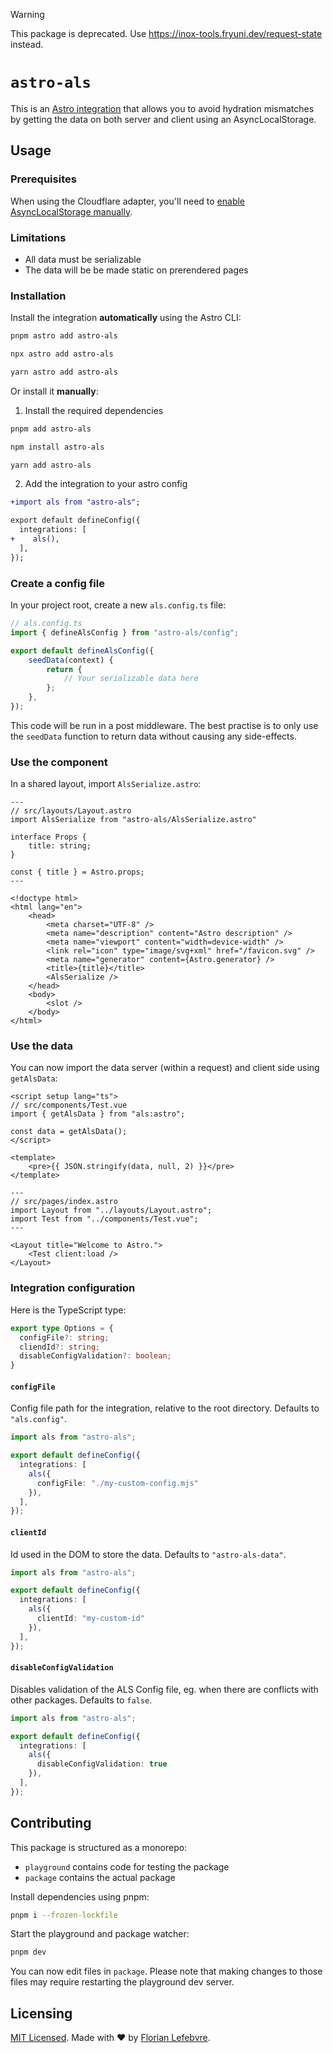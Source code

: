 > [!WARNING]  
> This package is deprecated. Use https://inox-tools.fryuni.dev/request-state instead.

# `astro-als`

This is an [Astro integration](https://docs.astro.build/en/guides/integrations-guide/) that allows you to avoid hydration mismatches by getting the data on both server and client using an AsyncLocalStorage.

## Usage

### Prerequisites

When using the Cloudflare adapter, you'll need to [enable AsyncLocalStorage manually](https://developers.cloudflare.com/workers/runtime-apis/nodejs/#enable-only-asynclocalstorage).

### Limitations

- All data must be serializable
- The data will be be made static on prerendered pages

### Installation

Install the integration **automatically** using the Astro CLI:

```bash
pnpm astro add astro-als
```

```bash
npx astro add astro-als
```

```bash
yarn astro add astro-als
```

Or install it **manually**:

1. Install the required dependencies

```bash
pnpm add astro-als
```

```bash
npm install astro-als
```

```bash
yarn add astro-als
```

2. Add the integration to your astro config

```diff
+import als from "astro-als";

export default defineConfig({
  integrations: [
+    als(),
  ],
});
```

### Create a config file

In your project root, create a new `als.config.ts` file:

```ts
// als.config.ts
import { defineAlsConfig } from "astro-als/config";

export default defineAlsConfig({
	seedData(context) {
		return {
			// Your serializable data here
		};
	},
});
```

This code will be run in a post middleware. The best practise is to only use the `seedData` function to return data without causing any side-effects.

### Use the component

In a shared layout, import `AlsSerialize.astro`:

```astro
---
// src/layouts/Layout.astro
import AlsSerialize from "astro-als/AlsSerialize.astro"

interface Props {
	title: string;
}

const { title } = Astro.props;
---

<!doctype html>
<html lang="en">
	<head>
		<meta charset="UTF-8" />
		<meta name="description" content="Astro description" />
		<meta name="viewport" content="width=device-width" />
		<link rel="icon" type="image/svg+xml" href="/favicon.svg" />
		<meta name="generator" content={Astro.generator} />
		<title>{title}</title>
		<AlsSerialize />
	</head>
	<body>
		<slot />
	</body>
</html>
```

### Use the data

You can now import the data server (within a request) and client side using `getAlsData`:

```vue
<script setup lang="ts">
// src/components/Test.vue
import { getAlsData } from "als:astro";

const data = getAlsData();
</script>

<template>
    <pre>{{ JSON.stringify(data, null, 2) }}</pre>
</template>
```

```astro
---
// src/pages/index.astro
import Layout from "../layouts/Layout.astro";
import Test from "../components/Test.vue";
---

<Layout title="Welcome to Astro.">
	<Test client:load />
</Layout>

```

### Integration configuration

Here is the TypeScript type:

```ts
export type Options = {
  configFile?: string;
  cliendId?: string;
  disableConfigValidation?: boolean;
}
```

#### `configFile`

Config file path for the integration, relative to the root directory. Defaults to `"als.config"`.

```ts
import als from "astro-als";

export default defineConfig({
  integrations: [
    als({
      configFile: "./my-custom-config.mjs"
    }),
  ],
});
```

#### `clientId`

Id used in the DOM to store the data. Defaults to `"astro-als-data"`.

```ts
import als from "astro-als";

export default defineConfig({
  integrations: [
    als({
      clientId: "my-custom-id"
    }),
  ],
});
```

#### `disableConfigValidation`

Disables validation of the ALS Config file, eg. when there are conflicts with other packages. Defaults to `false`.

```ts
import als from "astro-als";

export default defineConfig({
  integrations: [
    als({
      disableConfigValidation: true
    }),
  ],
});
```

## Contributing

This package is structured as a monorepo:

- `playground` contains code for testing the package
- `package` contains the actual package

Install dependencies using pnpm: 

```bash
pnpm i --frozen-lockfile
```

Start the playground and package watcher:

```bash
pnpm dev
```

You can now edit files in `package`. Please note that making changes to those files may require restarting the playground dev server.

## Licensing

[MIT Licensed](https://github.com/florian-lefebvre/astro-als/blob/main/LICENSE). Made with ❤️ by [Florian Lefebvre](https://github.com/astro-als).
